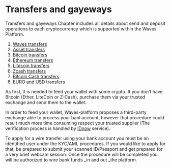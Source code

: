 # Transfers and gayeways

Transfers and gayeways Chapter includes all details about send and deposit operations to each cryptocurrency which is supported within the Waves Platform.

1. [Waves transfers](/waves-client/transfers-and-gateways/waves-transfers.md)
2. [Asset transfers](/waves-client/transfers-and-gateways/asset-transfers.md)
3. [Bitcoin transfers](/waves-client/transfers-and-gateways/bitcoin-transfers.md)
4. [Ethereum transfers](/waves-client/transfers-and-gateways/ethereum-transfers.md)
5. [Litecoin transfers](/waves-client/transfers-and-gateways/litecoin-transfers.md)
6. [Zcash transfers](/waves-client/transfers-and-gateways/zcash-transfers.md)
7. [Bitcoin Cash transfers](/waves-client/transfers-and-gateways/bitcoin-cash-transfers.md)
8. [EURO and USD transfers](Link)

As first, it is needed to feed your wallet with some crypto. If you don’t have Bitcoin \(Ether, LiteCoin or Z-Cash\), purchase them via your trusted exchange and send them to the wallet.

In order to feed your wallet, Waves-platform proposes a third-party exchange able to process your banl account, however that procedure could result much more time consuming respect your trusted supplier \(The verification process is handled by [IDnow](#) service\).

To apply for a wire transfer using your bank account you must be an identified user under the KYC/AML procedures. If you would like to apply for that, be prepared to submit your scanned ID/Passport and get prepared for a very brief webcam session. Once the procedure will be completed you will be authorized to wire bank funds _in and out _the platform.
